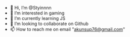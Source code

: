 - 👋 Hi, I’m @Styinnnn
- 👀 I’m interested in gaming
- 🌱 I’m currently learning JS
- 💞️ I’m looking to collaborate on Github
- 📫 How to reach me on email "akunsup76@gmail.com"

<!---
Styinnnn/Styinnnn is a ✨ special ✨ repository because its `README.md` (this file) appears on your GitHub profile.
You can click the Preview link to take a look at your changes.
--->
